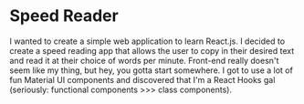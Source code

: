 # Speed Reader

I wanted to create a simple web application to learn React.js. I decided to create a speed reading app that allows the user to copy in their desired text and read it at their choice of words per minute. Front-end really doesn't seem like my thing, but hey, you gotta start somewhere. I got to use a lot of fun Material UI components and discovered that I'm a React Hooks gal (seriously: functional components >>> class components). 
